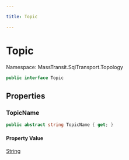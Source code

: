 ```yaml
---

title: Topic

---
```


# Topic

Namespace: MassTransit.SqlTransport.Topology

```csharp
public interface Topic
```

## Properties

### **TopicName**

```csharp
public abstract string TopicName { get; }
```

#### Property Value

[String](https://learn.microsoft.com/en-us/dotnet/api/system.string)<br/>
